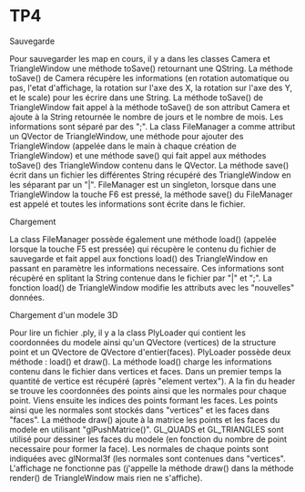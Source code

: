 # TP4

Sauvegarde

Pour sauvegarder les map en cours, il y a dans les classes Camera et TriangleWindow une méthode toSave() retournant une QString.
La méthode toSave() de Camera récupère les informations (en rotation automatique ou pas, l'etat d'affichage, la rotation sur l'axe des X, la rotation sur l'axe des Y, et le scale) pour les écrire dans une String.
La méthode toSave() de TriangleWindow fait appel à la méthode toSave() de son attribut Camera et ajoute à la String retournée le nombre de jours et le nombre de mois.
Les informations sont séparé par des ";".
La class FileManager a comme attribut un QVector de TriangleWindow, une méthode pour ajouter des TriangleWindow (appelée dans le main à chaque création de TriangleWindow) et une méthode save() qui fait appel aux méthodes toSave() des TriangleWindow contenu dans le QVector.
La méthode save() écrit dans un fichier les différentes String récupéré des TriangleWindow en les séparant par un "|".
FileManager est un singleton, lorsque dans une TriangleWindow la touche F6 est pressé, la méthode save() du FileManager est appelé et toutes les informations sont écrite dans le fichier.

Chargement

La class FileManager possède également une méthode load() (appelée lorsque la touche F5 est pressée) qui récupère le contenu du fichier de sauvegarde et fait appel aux fonctions load() des TriangleWindow en passant en paramètre les informations necessaire.
Ces informations sont récupèré en splitant la String contenue dans le fichier par "|" et ";".
La fonction load() de TriangleWindow modifie les attributs avec les "nouvelles" données.

Chargement d'un modele 3D

Pour lire un fichier .ply, il y a la class PlyLoader qui contient les coordonnées du modele ainsi qu'un QVectore (vertices) de la structure point et un QVectore de QVectore d'entier(faces). PlyLoader possède deux méthode : load() et draw().
La méthode load() charge les informations contenu dans le fichier dans vertices et faces. Dans un premier temps la quantité de vertice est récupéré (après "element vertex"). A la fin du header se trouve les coordonnées des points ainsi que les normales pour chaque point. Viens ensuite les indices des points formant les faces. Les points ainsi que les normales sont stockés dans "vertices" et les faces dans "faces".
La méthode draw() ajoute à la matrice les points et les faces du modele en utilisant "glPushMatrice()". GL_QUADS et GL_TRIANGLES sont utilisé pour dessiner les faces du modele (en fonction du nombre de point necessaire pour former la face). Les normales de chaque points sont indiquées avec glNormal3f (les normales sont contenues dans "vertices".
L'affichage ne fonctionne pas (j'appelle la méthode draw() dans la méthode render() de TriangleWindow mais rien ne s'affiche).
